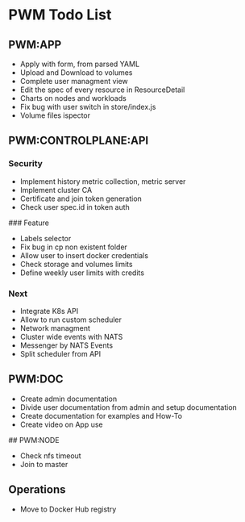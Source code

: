 # PWM Todo List

## PWM:APP

- Apply with form, from parsed YAML
- Upload and Download to volumes
- Complete user managment view
- Edit the spec of every resource in ResourceDetail
- Charts on nodes and workloads
- Fix bug with user switch in store/index.js
- Volume files ispector

## PWM:CONTROLPLANE:API

### Security

- Implement history metric collection, metric server
- Implement cluster CA 
- Certificate and join token generation
- Check user spec.id in token auth

### Feature

- Labels selector
- Fix bug in cp non existent folder
- Allow user to insert docker credentials
- Check storage and volumes limits
- Define weekly user limits with credits

### Next

- Integrate K8s API
- Allow to run custom scheduler  
- Network managment
- Cluster wide events with NATS
- Messenger by NATS Events
- Split scheduler from API

## PWM:DOC

- Create admin documentation
- Divide user documentation from admin and setup documentation
- Create documentation for examples and How-To
- Create video on App use

## PWM:NODE

- Check nfs timeout
- Join to master

## Operations

-  Move to Docker Hub registry